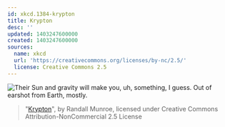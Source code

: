 ```yaml
---
id: xkcd.1384-krypton
title: Krypton
desc: ''
updated: 1403247600000
created: 1403247600000
sources:
  name: xkcd
  url: 'https://creativecommons.org/licenses/by-nc/2.5/'
  license: Creative Commons 2.5
---
```

![Their Sun and gravity will make you, uh, something, I guess. Out of earshot from Earth, mostly.](https://imgs.xkcd.com/comics/krypton.png)
> "[Krypton](https://xkcd.com/1384/)", by Randall Munroe, licensed under Creative Commons Attribution-NonCommercial 2.5 License

